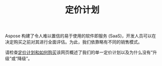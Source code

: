 ﻿---
title: 定价计划
second_title: Aspose.Cells Cloud Documen
type: docs
url: /zh/pricing-plan/
description: Aspose.Cells 云支持Excel创建、转换、合并、拆分、保护、内部对象操作等
weight: 70
---
Aspose 构建了令人难以置信的易于使用的软件即服务 (SaaS)，开发人员可以在决定购买之前对其进行全面评估。为此，我们依靠略有不同的销售模式。

请检查[定价计划和如何购买](https://purchase.aspose.cloud/buy)该网页概述了我们的单一定价计划以及为什么没有“升级”或“降级”。


